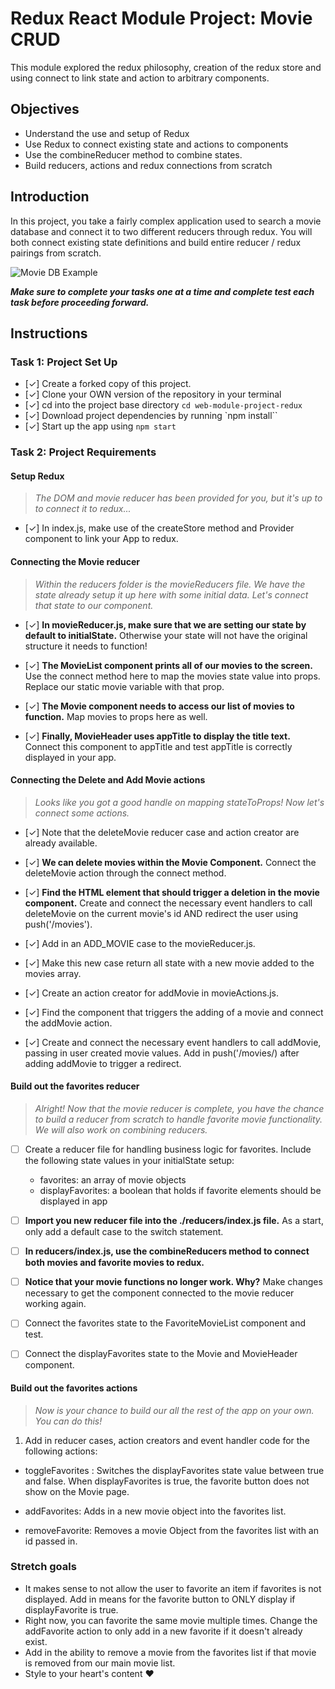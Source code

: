# Redux React Module Project: Movie CRUD

This module explored the redux philosophy, creation of the redux store and using connect to link state and action to arbitrary components.

## Objectives

-   Understand the use and setup of Redux
-   Use Redux to connect existing state and actions to components
-   Use the combineReducer method to combine states.
-   Build reducers, actions and redux connections from scratch

## Introduction

In this project, you take a fairly complex application used to search a movie database and connect it to two different reducers through redux. You will both connect existing state definitions and build entire reducer / redux pairings from scratch.

![Movie DB Example](project-goals.gif)

**_Make sure to complete your tasks one at a time and complete test each task before proceeding forward._**

## Instructions

### Task 1: Project Set Up

-   [✓] Create a forked copy of this project.
-   [✓] Clone your OWN version of the repository in your terminal
-   [✓] cd into the project base directory `cd web-module-project-redux`
-   [✓] Download project dependencies by running `npm install``
-   [✓] Start up the app using `npm start`

### Task 2: Project Requirements

#### Setup Redux

> _The DOM and movie reducer has been provided for you, but it's up to to connect it to redux..._

-   [✓] In index.js, make use of the createStore method and Provider component to link your App to redux.

#### Connecting the Movie reducer

> _Within the reducers folder is the movieReducers file. We have the state already setup it up here with some initial data. Let's connect that state to our component._

-   [✓] **In movieReducer.js, make sure that we are setting our state by default to initialState.** Otherwise your state will not have the original structure it needs to function!

-   [✓] **The MovieList component prints all of our movies to the screen.** Use the connect method here to map the movies state value into props. Replace our static movie variable with that prop.

-   [✓] **The Movie component needs to access our list of movies to function.** Map movies to props here as well.

-   [✓] **Finally, MovieHeader uses appTitle to display the title text.** Connect this component to appTitle and test appTitle is correctly displayed in your app.

#### Connecting the Delete and Add Movie actions

> _Looks like you got a good handle on mapping stateToProps! Now let's connect some actions._

-   [✓] Note that the deleteMovie reducer case and action creator are already available.

-   [✓] **We can delete movies within the Movie Component.** Connect the deleteMovie action through the connect method.

-   [✓] **Find the HTML element that should trigger a deletion in the movie component.** Create and connect the necessary event handlers to call deleteMovie on the current movie's id AND redirect the user using push('/movies').

-   [✓] Add in an ADD_MOVIE case to the movieReducer.js.
-   [✓] Make this new case return all state with a new movie added to the movies array.
-   [✓] Create an action creator for addMovie in movieActions.js.
-   [✓] Find the component that triggers the adding of a movie and connect the addMovie action.
-   [✓] Create and connect the necessary event handlers to call addMovie, passing in user created movie values. Add in push('/movies/) after adding addMovie to trigger a redirect.

#### Build out the favorites reducer

> _Alright! Now that the movie reducer is complete, you have the chance to build a reducer from scratch to handle favorite movie functionality. We will also work on combining reducers._

-   [ ] Create a reducer file for handling business logic for favorites. Include the following state values in your initialState setup:

    -   favorites: an array of movie objects
    -   displayFavorites: a boolean that holds if favorite elements should be displayed in app

-   [ ] **Import you new reducer file into the ./reducers/index.js file.** As a start, only add a default case to the switch statement.

-   [ ] **In reducers/index.js, use the combineReducers method to connect both movies and favorite movies to redux.**

-   [ ] **Notice that your movie functions no longer work. Why?** Make changes necessary to get the component connected to the movie reducer working again.

-   [ ] Connect the favorites state to the FavoriteMovieList component and test.

-   [ ] Connect the displayFavorites state to the Movie and MovieHeader component.

#### Build out the favorites actions

> _Now is your chance to build our all the rest of the app on your own. You can do this!_

1. Add in reducer cases, action creators and event handler code for the following actions:

-   toggleFavorites : Switches the displayFavorites state value between true and false. When displayFavorites is true, the favorite button does not show on the Movie page.

-   addFavorites: Adds in a new movie object into the favorites list.
-   removeFavorite: Removes a movie Object from the favorites list with an id passed in.

### Stretch goals

-   It makes sense to not allow the user to favorite an item if favorites is not displayed. Add in means for the favorite button to ONLY display if displayFavorite is true.
-   Right now, you can favorite the same movie multiple times. Change the addFavorite action to only add in a new favorite if it doesn't already exist.
-   Add in the ability to remove a movie from the favorites list if that movie is removed from our main movie list.
-   Style to your heart's content ❤️
